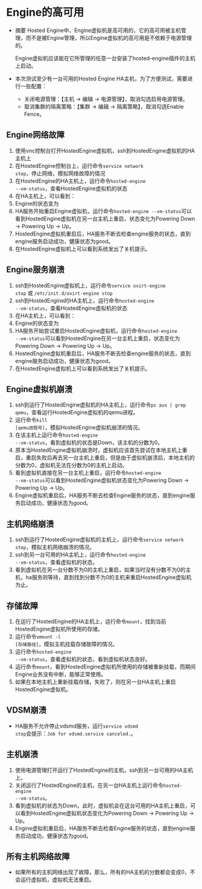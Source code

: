 # Engine的高可用
* 摘要
  Hosted Engine中，Engine虚拟机是高可用的，它的高可用被主机管理，而不是被Engine管理，所以Engine虚拟机的高可用是不依赖于电源管理的。

  Engine虚拟机应该能在它所管理的任意一台安装了hosted-engine插件的主机上启动。

* 本次测试至少有一台可用的Hosted Engine HA主机，为了方便测试，需要进行一些配置：
  * 关闭电源管理：【主机 -> 编辑 -> 电源管理】，取消勾选启用电源管理。
  * 取消集群的隔离策略：【集群 -> 编辑 -> 隔离策略】，取消勾选Enable Fence。

## Engine网络故障

1. 使用vnc控制台打开HostedEngine虚拟机，ssh到HostedEngine虚拟机的HA主机上
1. 在HostedEngine控制台上，运行命令<code>service network stop</code>，停止网络，模拟网络故障的情况
1. 在HostedEngine的HA主机上，运行命令<code>hosted-engine --vm-status</code>，查看HostedEngine虚拟机的状态
1. 在HA主机上，可以看到：
  1. Engine的状态变为
  1. HA服务开始重启Engine虚拟机，运行命令`hosted-engine --vm-status`可以看到HostedEngine虚拟机在另一台主机上重启，状态变化为Powering Down -> Powering Up -> Up。
  1. HostedEngine虚拟机重启后，HA服务不断去检查engine服务的状态，直到engine服务启动成功，健康状态为good。
  1. 在HostedEngine虚拟机上可以看到系统发出了关机提示。

## Engine服务崩溃

1. ssh到HostedEngine虚拟机上，运行命令<code>service ovirt-engine stop</code> 或 <code>/etc/init.d/ovirt-engine stop</code>
1. ssh到HostedEngine的HA主机上，运行命令<code>hosted-engine --vm-status</code>，查看HostedEngine虚拟机的状态
1. 在HA主机上，可以看到：
  1. Engine的状态变为
  1. HA服务开始尝试重启HostedEngine虚拟机，运行命令<code>hosted-engine --vm-status</code>可以看到HostedEngine在另一台主机上重启，状态变化为Powering Down -> Powering Up -> Up。
  1. HostedEngine虚拟机重启后，HA服务不断去检查engine服务的状态，直到engine服务启动成功，健康状态为good。
  1. 在HostedEngine虚拟机上可以看到系统发出了关机提示。

## Engine虚拟机崩溃

1. ssh到运行了HostedEngine虚拟机的HA主机上，运行命令<code>ps aux | grep qemu</code>，查看运行HostedEngine虚拟机的qemu进程。
1. 运行命令<code>kill [qemu进程号]</code>，模拟HostedEngine虚拟机崩溃的情况。
1. 在该主机上运行命令<code>hosted-engine --vm-status</code>，看到虚拟机的状态是Down，该主机的分数为0。
1. 原本当HostedEngine虚拟机崩溃时，虚拟机应该首先尝试在本地主机上重启，重启失败后再去另一台主机上重启，但是由于虚拟机崩溃后，本地主机的分数为0，虚拟机无法在分数为0的主机上启动。
1. 看到虚拟机直接在另一台主机上重启，运行命令<code>hosted-engine --vm-status</code>可以看到HostedEngine虚拟机状态变化为Powering Down -> Powering Up -> Up。
1. Engine虚拟机重启后，HA服务不断去检查Engine服务的状态，直到engine服务启动成功，健康状态为good。

## 主机网络崩溃

1. ssh到运行了HostedEngine虚拟机的主机上，运行命令<code>service network stop</code>，模拟主机网络崩溃的情况。
1. ssh到另一台可用的HA主机上，运行命令<code>hosted-engine --vm-status</code>，查看虚拟机的状态。
1. 看到虚拟机在另一台分数不为0的主机上重启，如果当时没有分数不为0的主机，ha服务则等待，直到找到分数不为0的主机来重启HostedEngine虚拟机为止。

## 存储故障

1. 在运行了HostedEngine的HA主机上，运行命令<code>mount</code>，找到当前HostedEngine虚拟机所使用的存储。
1. 运行命令<code>umount -l [存储路径]</code>，模拟主机挂载存储故障的情况。
1. 运行命令<code>hosted-engine --vm-status</code>，查看虚拟机的状态，看到虚拟机状态良好。
1. 运行命令<code>mount</code>，看到HostedEngine虚拟机所使用的存储被重新挂载，而期间Engine业务没有中断，能够正常使用。
1. 如果在本地主机上重新挂载存储，失败了，则在另一台HA主机上重启HostedEngine虚拟机。

## VDSM崩溃
* HA服务不允许停止vdsmd服务，运行<code>service vdsmd stop</code>会提示：`Job for vdsmd.service canceled.`。

## 主机崩溃

1. 使用电源管理打开运行了HostedEngine的主机，ssh到另一台可用的HA主机上。
1. 关闭运行了HostedEngine的主机，在另一台HA主机上运行命令<code>hosted-engine --vm-status</code>。
1. 看到虚拟机的状态为Down，此时，虚拟机会在这台可用的HA主机上重启，可以看到HostedEngine虚拟机状态变化为Powering Down -> Powering Up -> Up。
1. Engine虚拟机重启后，HA服务不断去检查Engine服务的状态，直到engine服务启动成功，健康状态为good。

## 所有主机网络故障
* 如果所有的主机网络出现了故障，那么，所有的HA主机的分数都会变成0，不会运行虚拟机，虚拟机无法重启。


